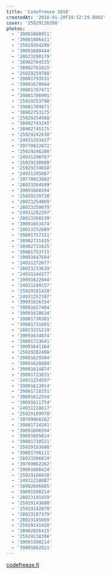 ```yaml
---
title: 'Codefreeze 2018'
createdAt: '2018-01-20T19:32:29.000Z'
cover: '25929138398'
photos:
  - '39801808951'
  - '39801806411'
  - '25929264298'
  - '39091688444'
  - '28023290179'
  - '38902764335'
  - '38902761815'
  - '25929259788'
  - '39801793531'
  - '39091679944'
  - '39801787471'
  - '39801786991'
  - '25929253798'
  - '39801784071'
  - '38902753175'
  - '25929254568'
  - '38902743245'
  - '38902745175'
  - '25929242638'
  - '24931293427'
  - '39770022872'
  - '25929246288'
  - '24931290767'
  - '25929230988'
  - '25929234658'
  - '24931285667'
  - '39770013892'
  - '28023264599'
  - '39091668194'
  - '25929229738'
  - '28023254069'
  - '28023259079'
  - '24931282297'
  - '28023260239'
  - '39091663474'
  - '28023252669'
  - '39801757321'
  - '38902731435'
  - '38902731615'
  - '39801753731'
  - '39091647664'
  - '24931272077'
  - '28023233639'
  - '24931244277'
  - '39091622844'
  - '24931249157'
  - '25929181428'
  - '24931252197'
  - '39091626354'
  - '39091627404'
  - '39091628634'
  - '39801730381'
  - '39801731601'
  - '28023225219'
  - '39091634074'
  - '39801733641'
  - '39091641164'
  - '25929202468'
  - '39091629304'
  - '39091620804'
  - '39091614874'
  - '39801723831'
  - '24931234597'
  - '39091613914'
  - '39801718351'
  - '39091612334'
  - '39091611754'
  - '24931228617'
  - '25929169978'
  - '39769968162'
  - '39801714341'
  - '39091606594'
  - '39091605814'
  - '39801710521'
  - '25929163608'
  - '39801706111'
  - '28023206819'
  - '39769962262'
  - '39091600424'
  - '25929160428'
  - '24931218007'
  - '38902666885'
  - '39091588214'
  - '28023191459'
  - '25929143608'
  - '25929142878'
  - '28023187379'
  - '28023185669'
  - '25929141428'
  - '38902656415'
  - '25929138398'
  - '39091580214'
  - '39801682021'
---
```


[codefreeze.fi](https://codefreeze.fi/)
